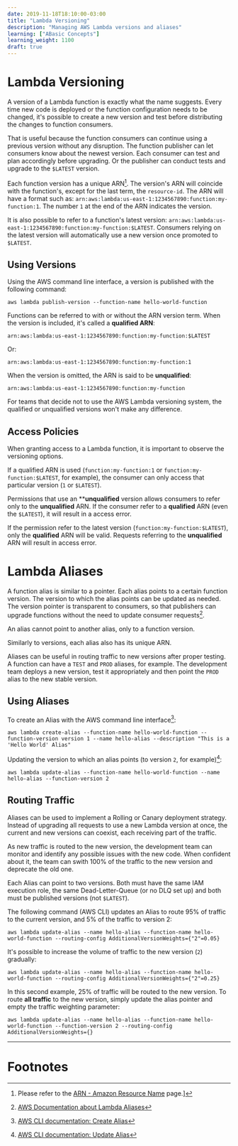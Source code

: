 ```yaml
---
date: 2019-11-18T18:10:00-03:00
title: "Lambda Versioning"
description: "Managing AWS Lambda versions and aliases"
learning: ["ABasic Concepts"]
learning_weight: 1100
draft: true
---
```


# Lambda Versioning

A version of a Lambda function is exactly what the name suggests. Every time new code is deployed or the function configuration needs to be changed, it's possible to create a new version and test before distributing the changes to function consumers.

That is useful because the function consumers can continue using a previous version without any disruption. The function publisher can let consumers know about the newest version. Each consumer can test and plan accordingly before upgrading. Or the publisher can conduct tests and upgrade to the `$LATEST` version.

Each function version has a unique ARN[^1]. The version's ARN will coincide with the function's, except for the last term, the `resource-id`. The ARN will have a format such as: `arn:aws:lambda:us-east-1:1234567890:function:my-function:1`. The number `1` at the end of the ARN indicates the version.

It is also possible to refer to a function's latest version: `arn:aws:lambda:us-east-1:1234567890:function:my-function:$LATEST`. Consumers relying on the latest version will automatically use a new version once promoted to `$LATEST`.

## Using Versions

Using the AWS command line interface, a version is published with the following command:

```shell
aws lambda publish-version --function-name hello-world-function
```

Functions can be referred to with or without the ARN version term. When the version is included, it's called a **qualified ARN**:

`arn:aws:lambda:us-east-1:1234567890:function:my-function:$LATEST`

Or:

`arn:aws:lambda:us-east-1:1234567890:function:my-function:1`

When the version is omitted, the ARN is said to be **unqualified**:

`arn:aws:lambda:us-east-1:1234567890:function:my-function`

For teams that decide not to use the AWS Lambda versioning system, the qualified or unqualified versions won't make any difference.

## Access Policies

When granting access to a Lambda function, it is important to observe the versioning options.

If a qualified ARN is used (`function:my-function:1` or `function:my-function:$LATEST`, for example), the consumer can only access that particular version (`1` or `$LATEST`).

Permissions that use an ****unqualified** version allows consumers to refer only to the **unqualified** ARN. If the consumer refer to a **qualified** ARN (even the `$LATEST`), it will result in a access error.

If the permission refer to the latest version (`function:my-function:$LATEST`), only the **qualified** ARN will be valid. Requests referring to the **unqualified** ARN will result in access error.

# Lambda Aliases

A function alias is similar to a pointer. Each alias points to a certain function version. The version to which the alias points can be updated as needed. The version pointer is transparent to consumers, so that publishers can upgrade functions without the need to update consumer requests[^2].

An alias cannot point to another alias, only to a function version.

Similarly to versions, each alias also has its unique ARN.

Aliases can be useful in routing traffic to new versions after proper testing. A function can have a `TEST` and `PROD` aliases, for example. The development team deploys a new version, test it appropriately and then point the `PROD` alias to the new stable version.

## Using Aliases

To create an Alias with the AWS command line interface[^3]:

```shell
aws lambda create-alias --function-name hello-world-function --function-version version 1 --name hello-alias --description "This is a 'Hello World' Alias"
```

Updating the version to which an alias points (to version `2`, for example)[^4]:

```shell
aws lambda update-alias --function-name hello-world-function --name hello-alias --function-version 2
```

## Routing Traffic

Aliases can be used to implement a Rolling or Canary deployment strategy. Instead of upgrading all requests to use a new Lambda version at once, the current and new versions can coexist, each receiving part of the traffic.

As new traffic is routed to the new version, the development team can monitor and identify any possible issues with the new code. When confident about it, the team can swith 100% of the traffic to the new version and deprecate the old one.

Each Alias can point to two versions. Both must have the same IAM execution role, the same Dead-Letter-Queue (or no DLQ set up) and both must be published versions (not `$LATEST`).

The following command (AWS CLI) updates an Alias to route 95% of traffic to the current version, and 5% of the traffic to version 2:

```shell
aws lambda update-alias --name hello-alias --function-name hello-world-function --routing-config AdditionalVersionWeights={"2"=0.05}
```

It's possible to increase the volume of traffic to the new version (`2`) gradually:

```shell
aws lambda update-alias --name hello-alias --function-name hello-world-function --routing-config AdditionalVersionWeights={"2"=0.25}
```

In this second example, 25% of traffic will be routed to the new version. To route **all traffic** to the new version, simply update the alias pointer and empty the traffic weighting parameter:

```shell
aws lambda update-alias --name hello-alias --function-name hello-world-function --function-version 2 --routing-config AdditionalVersionWeights={}
```

---

# Footnotes

[^1]:
     Please refer to the [ARN - Amazon Resource Name](/knowledge-base/aws-cloud/arn-amazon-resource-name/?utm_source=dashbird-site&utm_medium=article&utm_campaign=knowledge-base&utm_content=aws-lambda) page.]

[^2]:
     [AWS Documentation about Lambda Aliases](https://docs.aws.amazon.com/lambda/latest/dg/configuration-aliases.html)

[^3]:
     [AWS CLI documentation: Create Alias](https://docs.aws.amazon.com/cli/latest/reference/lambda/create-alias.html)

[^4]:
     [AWS CLI documentation: Update Alias](https://docs.aws.amazon.com/cli/latest/reference/lambda/update-alias.html)

